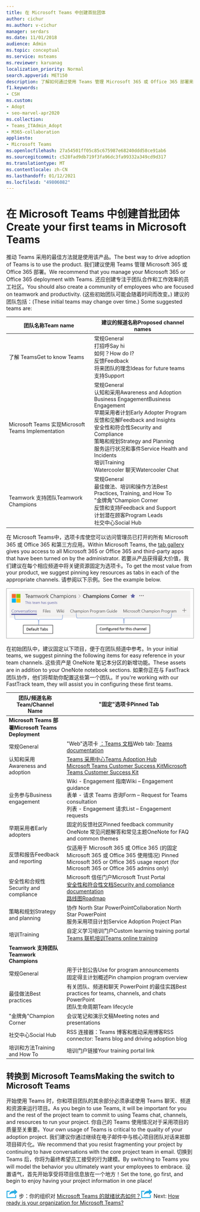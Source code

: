 ```yaml
---
title: 在 Microsoft Teams 中创建首批团体
author: cichur
ms.author: v-cichur
manager: serdars
ms.date: 11/01/2018
audience: Admin
ms.topic: conceptual
ms.service: msteams
ms.reviewer: karuanag
localization_priority: Normal
search.appverid: MET150
description: 了解如何通过使用 Teams 管理 Microsoft 365 或 Office 365 部署来推动 Teams 采用，包括如何将关键资源固定为相应频道中的选项卡。
f1.keywords:
- CSH
ms.custom:
- Adopt
- seo-marvel-apr2020
ms.collection:
- Teams_ITAdmin_Adopt
- M365-collaboration
appliesto:
- Microsoft Teams
ms.openlocfilehash: 27a54501ff05c85c675987e68240ddd58ce91ab6
ms.sourcegitcommit: c528fad9db719f3fa96dc3fa99332a349cd9d317
ms.translationtype: MT
ms.contentlocale: zh-CN
ms.lasthandoff: 01/12/2021
ms.locfileid: "49806082"
---
```

# <a name="create-your-first-teams-in-microsoft-teams"></a><span data-ttu-id="eb0f6-103">在 Microsoft Teams 中创建首批团体</span><span class="sxs-lookup"><span data-stu-id="eb0f6-103">Create your first teams in Microsoft Teams</span></span>

<span data-ttu-id="eb0f6-104">推动 Teams 采用的最佳方法就是使用该产品。</span><span class="sxs-lookup"><span data-stu-id="eb0f6-104">The best way to drive adoption of Teams is to use the product.</span></span> <span data-ttu-id="eb0f6-105">我们建议使用 Teams 管理 Microsoft 365 或 Office 365 部署。</span><span class="sxs-lookup"><span data-stu-id="eb0f6-105">We recommend that you manage your Microsoft 365 or Office 365 deployment with Teams.</span></span> <span data-ttu-id="eb0f6-106">还应创建专注于团队合作和工作效率的员工社区。</span><span class="sxs-lookup"><span data-stu-id="eb0f6-106">You should also create a community of employees who are focused on teamwork and productivity.</span></span> <span data-ttu-id="eb0f6-107"> (这些初始团队可能会随着时间而改变。) 建议的团队包括：</span><span class="sxs-lookup"><span data-stu-id="eb0f6-107">(These initial teams may change over time.) Some suggested teams are:</span></span>

| <span data-ttu-id="eb0f6-108">团队名称</span><span class="sxs-lookup"><span data-stu-id="eb0f6-108">Team name</span></span> | <span data-ttu-id="eb0f6-109">建议的频道名称</span><span class="sxs-lookup"><span data-stu-id="eb0f6-109">Proposed channel names</span></span> |
| --------- | ---------------------- |
| <span data-ttu-id="eb0f6-110">了解 Teams</span><span class="sxs-lookup"><span data-stu-id="eb0f6-110">Get to know Teams</span></span> | <span data-ttu-id="eb0f6-111">常规</span><span class="sxs-lookup"><span data-stu-id="eb0f6-111">General</span></span></br> <span data-ttu-id="eb0f6-112">打招呼</span><span class="sxs-lookup"><span data-stu-id="eb0f6-112">Say hi</span></span></br> <span data-ttu-id="eb0f6-113">如何？</span><span class="sxs-lookup"><span data-stu-id="eb0f6-113">How do I?</span></span></br><span data-ttu-id="eb0f6-114">反馈</span><span class="sxs-lookup"><span data-stu-id="eb0f6-114">Feedback</span></span> </br> <span data-ttu-id="eb0f6-115">将来团队的理念</span><span class="sxs-lookup"><span data-stu-id="eb0f6-115">Ideas for future teams</span></span> </br> <span data-ttu-id="eb0f6-116">支持</span><span class="sxs-lookup"><span data-stu-id="eb0f6-116">Support</span></span> |
| <span data-ttu-id="eb0f6-117">Microsoft Teams 实现</span><span class="sxs-lookup"><span data-stu-id="eb0f6-117">Microsoft Teams Implementation</span></span> | <span data-ttu-id="eb0f6-118">常规</span><span class="sxs-lookup"><span data-stu-id="eb0f6-118">General</span></span> <br/> <span data-ttu-id="eb0f6-119">认知和采用</span><span class="sxs-lookup"><span data-stu-id="eb0f6-119">Awareness and Adoption</span></span> <br/> <span data-ttu-id="eb0f6-120">Business Engagement</span><span class="sxs-lookup"><span data-stu-id="eb0f6-120">Business Engagement</span></span> <br/> <span data-ttu-id="eb0f6-121">早期采用者计划</span><span class="sxs-lookup"><span data-stu-id="eb0f6-121">Early Adopter Program</span></span> <br/> <span data-ttu-id="eb0f6-122">反馈和见解</span><span class="sxs-lookup"><span data-stu-id="eb0f6-122">Feedback and Insights</span></span> <br/> <span data-ttu-id="eb0f6-123">安全性和符合性</span><span class="sxs-lookup"><span data-stu-id="eb0f6-123">Security and Compliance</span></span> <br/> <span data-ttu-id="eb0f6-124">策略和规划</span><span class="sxs-lookup"><span data-stu-id="eb0f6-124">Strategy and Planning</span></span> <br/> <span data-ttu-id="eb0f6-125">服务运行状况和事件</span><span class="sxs-lookup"><span data-stu-id="eb0f6-125">Service Health and Incidents</span></span> <br/> <span data-ttu-id="eb0f6-126">培训</span><span class="sxs-lookup"><span data-stu-id="eb0f6-126">Training</span></span> <br/> <span data-ttu-id="eb0f6-127">Watercooler 聊天</span><span class="sxs-lookup"><span data-stu-id="eb0f6-127">Watercooler Chat</span></span> |
| <span data-ttu-id="eb0f6-128">Teamwork 支持团队</span><span class="sxs-lookup"><span data-stu-id="eb0f6-128">Teamwork Champions</span></span> | <span data-ttu-id="eb0f6-129">常规</span><span class="sxs-lookup"><span data-stu-id="eb0f6-129">General</span></span> <br/> <span data-ttu-id="eb0f6-130">最佳做法、培训和操作方法</span><span class="sxs-lookup"><span data-stu-id="eb0f6-130">Best Practices, Training, and How To</span></span> <br/> <span data-ttu-id="eb0f6-131">"金牌角"</span><span class="sxs-lookup"><span data-stu-id="eb0f6-131">Champion Corner</span></span> <br/> <span data-ttu-id="eb0f6-132">反馈和支持</span><span class="sxs-lookup"><span data-stu-id="eb0f6-132">Feedback and Support</span></span> <br/> <span data-ttu-id="eb0f6-133">计划潜在顾客</span><span class="sxs-lookup"><span data-stu-id="eb0f6-133">Program Leads</span></span> <br/> <span data-ttu-id="eb0f6-134">社交中心</span><span class="sxs-lookup"><span data-stu-id="eb0f6-134">Social Hub</span></span> |

<span data-ttu-id="eb0f6-135">在 Microsoft Teams[](https://docs.microsoft.com/microsoftteams/platform/concepts/tabs/tabs-overview)中，选项卡库使您可以访问管理员已打开的所有 Microsoft 365 或 Office 365 和第三方应用。</span><span class="sxs-lookup"><span data-stu-id="eb0f6-135">Within Microsoft Teams, the [tab gallery](https://docs.microsoft.com/microsoftteams/platform/concepts/tabs/tabs-overview) gives you access to all Microsoft 365 or Office 365 and third-party apps that have been turned on by the administrator.</span></span> <span data-ttu-id="eb0f6-136">若要从产品获得最大价值，我们建议在每个相应频道中将关键资源固定为选项卡。</span><span class="sxs-lookup"><span data-stu-id="eb0f6-136">To get the most value from your product, we suggest pinning key resources as tabs in each of the appropriate channels.</span></span> <span data-ttu-id="eb0f6-137">请参阅以下示例。</span><span class="sxs-lookup"><span data-stu-id="eb0f6-137">See the example below.</span></span>

![显示默认选项卡和自定义选项卡的屏幕截图](media/teams-adoption-tab-example.png)

<span data-ttu-id="eb0f6-139">在初始团队中，建议固定以下项目，便于在团队频道中参考。</span><span class="sxs-lookup"><span data-stu-id="eb0f6-139">In your initial teams, we suggest pinning the following items for easy reference in your team channels.</span></span> <span data-ttu-id="eb0f6-140">这些资产是 OneNote 笔记本分区的新增功能。</span><span class="sxs-lookup"><span data-stu-id="eb0f6-140">These assets are in addition to your OneNote notebook sections.</span></span> <span data-ttu-id="eb0f6-141">如果你正在与 FastTrack 团队协作，他们将帮助你配置这些第一个团队。</span><span class="sxs-lookup"><span data-stu-id="eb0f6-141">If you're working with our FastTrack team, they will assist you in configuring these first teams.</span></span> 

|<span data-ttu-id="eb0f6-142">团队/频道名称</span><span class="sxs-lookup"><span data-stu-id="eb0f6-142">Team/Channel Name</span></span> | <span data-ttu-id="eb0f6-143">"固定"选项卡</span><span class="sxs-lookup"><span data-stu-id="eb0f6-143">Pinned Tab</span></span> |
|----------------- | ---------- |
| <span data-ttu-id="eb0f6-144">**Microsoft Teams 部署**</span><span class="sxs-lookup"><span data-stu-id="eb0f6-144">**Microsoft Teams Deployment**</span></span> ||
| <span data-ttu-id="eb0f6-145">常规</span><span class="sxs-lookup"><span data-stu-id="eb0f6-145">General</span></span> | <span data-ttu-id="eb0f6-146">"Web"选项卡 [：Teams 文档](https://aka.ms/SuccessWithTeams)</span><span class="sxs-lookup"><span data-stu-id="eb0f6-146">Web tab: [Teams documentation](https://aka.ms/SuccessWithTeams)</span></span> |
| <span data-ttu-id="eb0f6-147">认知和采用</span><span class="sxs-lookup"><span data-stu-id="eb0f6-147">Awareness and adoption</span></span> | [<span data-ttu-id="eb0f6-148">Teams 采用中心</span><span class="sxs-lookup"><span data-stu-id="eb0f6-148">Teams Adoption Hub</span></span>](https://aka.ms/DriveTeamsAdoption)<br/>[<span data-ttu-id="eb0f6-149">Microsoft Teams Customer Success Kit</span><span class="sxs-lookup"><span data-stu-id="eb0f6-149">Microsoft Teams Customer Success Kit</span></span>](https://aka.ms/TeamsCustomerSuccess)|
| <span data-ttu-id="eb0f6-150">业务参与</span><span class="sxs-lookup"><span data-stu-id="eb0f6-150">Business engagement</span></span> | <span data-ttu-id="eb0f6-151">Wiki - Engagement 指南</span><span class="sxs-lookup"><span data-stu-id="eb0f6-151">Wiki – Engagement guidance</span></span><br/><span data-ttu-id="eb0f6-152">表单 - 请求 Teams 咨询</span><span class="sxs-lookup"><span data-stu-id="eb0f6-152">Form – Request for Teams consultation</span></span><br/><span data-ttu-id="eb0f6-153">列表 - Engagement 请求</span><span class="sxs-lookup"><span data-stu-id="eb0f6-153">List – Engagement requests</span></span> |
|<span data-ttu-id="eb0f6-154">早期采用者</span><span class="sxs-lookup"><span data-stu-id="eb0f6-154">Early adopters</span></span> | <span data-ttu-id="eb0f6-155">固定的反馈社区</span><span class="sxs-lookup"><span data-stu-id="eb0f6-155">Pinned feedback community</span></span> <br/> <span data-ttu-id="eb0f6-156">OneNote 常见问题解答和常见主题</span><span class="sxs-lookup"><span data-stu-id="eb0f6-156">OneNote for FAQ and common themes</span></span> |
| <span data-ttu-id="eb0f6-157">反馈和报告</span><span class="sxs-lookup"><span data-stu-id="eb0f6-157">Feedback and reporting</span></span> | <span data-ttu-id="eb0f6-158">仅适用于 Microsoft 365 或 Office 365 (的固定 Microsoft 365 或 Office 365 使用情况) </span><span class="sxs-lookup"><span data-stu-id="eb0f6-158">Pinned Microsoft 365 or Office 365 usage report (for Microsoft 365 or Office 365 admins only)</span></span> |
| <span data-ttu-id="eb0f6-159">安全性和合规性</span><span class="sxs-lookup"><span data-stu-id="eb0f6-159">Security and compliance</span></span> | <span data-ttu-id="eb0f6-160">Microsoft 信任门户</span><span class="sxs-lookup"><span data-stu-id="eb0f6-160">Microsoft Trust Portal</span></span> <br/> [<span data-ttu-id="eb0f6-161">安全性和符合性文档</span><span class="sxs-lookup"><span data-stu-id="eb0f6-161">Security and compliance documentation</span></span>](https://docs.microsoft.com/office365/securitycompliance/index)<br/> [<span data-ttu-id="eb0f6-162">路线图</span><span class="sxs-lookup"><span data-stu-id="eb0f6-162">Roadmap</span></span>](https://docs.microsoft.com/office365/securitycompliance/security-roadmap) |
| <span data-ttu-id="eb0f6-163">策略和规划</span><span class="sxs-lookup"><span data-stu-id="eb0f6-163">Strategy and planning</span></span> | <span data-ttu-id="eb0f6-164">协作 North Star PowerPoint</span><span class="sxs-lookup"><span data-stu-id="eb0f6-164">Collaboration North Star PowerPoint</span></span> <br/> <span data-ttu-id="eb0f6-165">服务采用项目计划</span><span class="sxs-lookup"><span data-stu-id="eb0f6-165">Service Adoption Project Plan</span></span> |
| <span data-ttu-id="eb0f6-166">培训</span><span class="sxs-lookup"><span data-stu-id="eb0f6-166">Training</span></span> | <span data-ttu-id="eb0f6-167">自定义学习培训门户</span><span class="sxs-lookup"><span data-stu-id="eb0f6-167">Custom learning training portal</span></span> <br/> [<span data-ttu-id="eb0f6-168">Teams 联机培训</span><span class="sxs-lookup"><span data-stu-id="eb0f6-168">Teams online training</span></span>](https://aka.ms/TeamsTraining) |
| <span data-ttu-id="eb0f6-169">**Teamwork 支持团队**</span><span class="sxs-lookup"><span data-stu-id="eb0f6-169">**Teamwork Champions**</span></span>|  |
| <span data-ttu-id="eb0f6-170">常规</span><span class="sxs-lookup"><span data-stu-id="eb0f6-170">General</span></span> | <span data-ttu-id="eb0f6-171">用于计划公告</span><span class="sxs-lookup"><span data-stu-id="eb0f6-171">Use for program announcements</span></span> <br/> <span data-ttu-id="eb0f6-172">固定得主计划概述</span><span class="sxs-lookup"><span data-stu-id="eb0f6-172">Pin champion program overview</span></span> |
| <span data-ttu-id="eb0f6-173">最佳做法</span><span class="sxs-lookup"><span data-stu-id="eb0f6-173">Best practices</span></span> | <span data-ttu-id="eb0f6-174">有关团队、频道和聊天 PowerPoint 的最佳实践</span><span class="sxs-lookup"><span data-stu-id="eb0f6-174">Best practices for teams, channels, and chats PowerPoint</span></span> <br/> <span data-ttu-id="eb0f6-175">团队生命周期</span><span class="sxs-lookup"><span data-stu-id="eb0f6-175">Team lifecycle</span></span> |
| <span data-ttu-id="eb0f6-176">"金牌角"</span><span class="sxs-lookup"><span data-stu-id="eb0f6-176">Champion Corner</span></span> | <span data-ttu-id="eb0f6-177">会议笔记和演示文稿</span><span class="sxs-lookup"><span data-stu-id="eb0f6-177">Meeting notes and presentations</span></span> |
| <span data-ttu-id="eb0f6-178">社交中心</span><span class="sxs-lookup"><span data-stu-id="eb0f6-178">Social Hub</span></span> | <span data-ttu-id="eb0f6-179">RSS 连接器：Teams 博客和推动采用博客</span><span class="sxs-lookup"><span data-stu-id="eb0f6-179">RSS connector: Teams blog and driving adoption blog</span></span> |
| <span data-ttu-id="eb0f6-180">培训和方法</span><span class="sxs-lookup"><span data-stu-id="eb0f6-180">Training and How To</span></span> | <span data-ttu-id="eb0f6-181">培训门户链接</span><span class="sxs-lookup"><span data-stu-id="eb0f6-181">Your training portal link</span></span> |

## <a name="making-the-switch-to-microsoft-teams"></a><span data-ttu-id="eb0f6-182">转换到 Microsoft Teams</span><span class="sxs-lookup"><span data-stu-id="eb0f6-182">Making the switch to Microsoft Teams</span></span>

<span data-ttu-id="eb0f6-183">开始使用 Teams 时，你和项目团队的其余部分必须承诺使用 Teams 聊天、频道和资源来运行项目。</span><span class="sxs-lookup"><span data-stu-id="eb0f6-183">As you begin to use Teams, it will be important for you and the rest of the project team to commit to using Teams chat, channels, and resources to run your project.</span></span> <span data-ttu-id="eb0f6-184">你自己的 Teams 使用情况对于采用项目的质量至关重要。</span><span class="sxs-lookup"><span data-stu-id="eb0f6-184">Your own usage of Teams is critical to the quality of your adoption project.</span></span> <span data-ttu-id="eb0f6-185">我们建议你通过继续在电子邮件中与核心项目团队对话来抵御项目碎片化。</span><span class="sxs-lookup"><span data-stu-id="eb0f6-185">We recommend that you resist fragmenting your project by continuing to have conversations with the core project team in email.</span></span> <span data-ttu-id="eb0f6-186">切换到 Teams 后，你将为最终希望员工接受的行为建模。</span><span class="sxs-lookup"><span data-stu-id="eb0f6-186">By switching to Teams you will model the behavior you ultimately want your employees to embrace.</span></span> <span data-ttu-id="eb0f6-187">设置语气，首先开始享受将项目信息放在一个地方！</span><span class="sxs-lookup"><span data-stu-id="eb0f6-187">Set the tone, go first, and begin to enjoy having your project information in one place!</span></span>  

<span data-ttu-id="eb0f6-188">![一个图标，描述下一 ](media/teams-adoption-next-icon.png) 步：你的组织对 [Microsoft Teams 的就绪状态如何？](teams-adoption-assess-readiness.md)</span><span class="sxs-lookup"><span data-stu-id="eb0f6-188">![An icon depicting the next step](media/teams-adoption-next-icon.png) Next: [How ready is your organization for Microsoft Teams?](teams-adoption-assess-readiness.md)</span></span>
